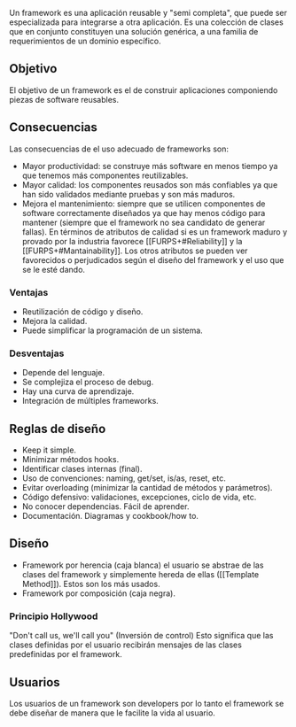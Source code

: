 Un framework es una aplicación reusable y "semi completa", que puede ser especializada para integrarse a otra aplicación. Es una colección de clases que en conjunto constituyen una solución genérica, a una familia de requerimientos de un dominio específico.

## Objetivo
El objetivo de un framework es el de construir aplicaciones componiendo piezas de software reusables.

## Consecuencias
Las consecuencias de el uso adecuado de frameworks son:
- Mayor productividad: se construye más software en menos tiempo ya que tenemos más componentes reutilizables.
- Mayor calidad: los componentes reusados son más confiables ya que han sido validados mediante pruebas y son más maduros.
- Mejora el mantenimiento: siempre que se utilicen componentes de software correctamente diseñados ya que hay menos código para mantener (siempre que el framework no sea candidato de generar fallas).
En términos de atributos de calidad si es un framework maduro y provado por la industria favorece [[FURPS+#Reliability]] y la [[FURPS+#Mantainability]]. Los otros atributos se pueden ver favorecidos o perjudicados según el diseño del framework y el uso que se le esté dando.

### Ventajas
 - Reutilización de código y diseño.
 - Mejora la calidad.
 - Puede simplificar la programación de un sistema.

### Desventajas
- Depende del lenguaje.
- Se complejiza el proceso de debug.
- Hay una curva de aprendizaje.
- Integración de múltiples frameworks.

## Reglas de diseño
- Keep it simple.
- Minimizar métodos hooks.
- Identificar clases internas (final).
- Uso de convenciones: naming, get/set, is/as, reset, etc.
- Evitar overloading (minimizar la cantidad de métodos y parámetros).
- Código defensivo: validaciones, excepciones, ciclo de vida, etc.
- No conocer dependencias. Fácil de aprender.
- Documentación. Diagramas y cookbook/how to.

## Diseño
- Framework por herencia (caja blanca) el usuario se abstrae de las clases del framework y simplemente hereda de ellas ([[Template Method]]). Estos son los más usados.
- Framework por composición (caja negra).

### Principio Hollywood
"Don't call us, we'll call you" (Inversión de control)
Esto significa que las clases definidas por el usuario recibirán mensajes de las clases predefinidas por el framework.

## Usuarios
Los usuarios de un framework son developers por lo tanto el framework se debe diseñar de manera que le facilite la vida al usuario.